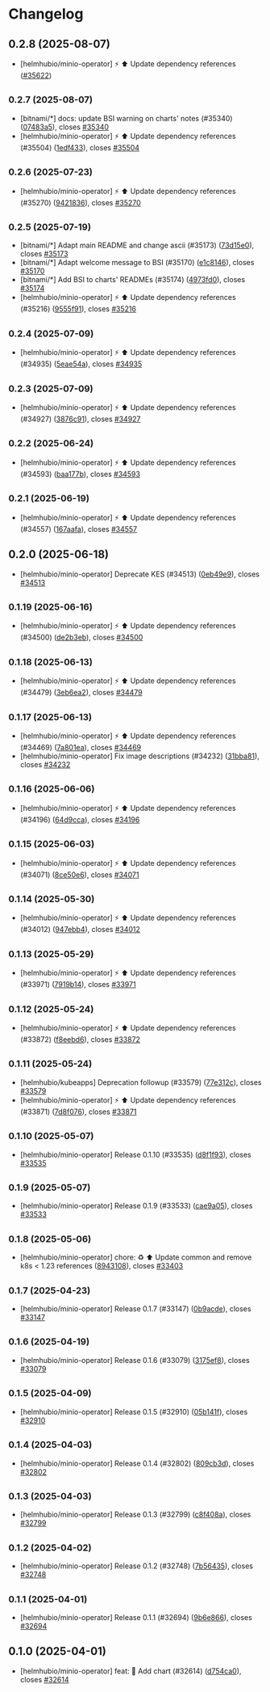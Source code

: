 # Changelog

## 0.2.8 (2025-08-07)

* [helmhubio/minio-operator] :zap: :arrow_up: Update dependency references ([#35622](https://github.com/helmhub-io/charts/pull/35622))

## <small>0.2.7 (2025-08-07)</small>

* [bitnami/*] docs: update BSI warning on charts' notes (#35340) ([07483a5](https://github.com/helmhub-io/charts/commit/07483a5ed964b409266dc025e4b55bf2eb0f621c)), closes [#35340](https://github.com/helmhub-io/charts/issues/35340)
* [helmhubio/minio-operator] :zap: :arrow_up: Update dependency references (#35504) ([1edf433](https://github.com/helmhub-io/charts/commit/1edf433c02cdcadde35dd7e3bf51f4aab6c96015)), closes [#35504](https://github.com/helmhub-io/charts/issues/35504)

## <small>0.2.6 (2025-07-23)</small>

* [helmhubio/minio-operator] :zap: :arrow_up: Update dependency references (#35270) ([9421836](https://github.com/helmhub-io/charts/commit/9421836f332038b127afaad90a4468c0b33f414c)), closes [#35270](https://github.com/helmhub-io/charts/issues/35270)

## <small>0.2.5 (2025-07-19)</small>

* [bitnami/*] Adapt main README and change ascii (#35173) ([73d15e0](https://github.com/helmhub-io/charts/commit/73d15e03e04647efa902a1d14a09ea8657429cd0)), closes [#35173](https://github.com/helmhub-io/charts/issues/35173)
* [bitnami/*] Adapt welcome message to BSI (#35170) ([e1c8146](https://github.com/helmhub-io/charts/commit/e1c8146831516fb35de736a6f3fd10e5e7a44286)), closes [#35170](https://github.com/helmhub-io/charts/issues/35170)
* [bitnami/*] Add BSI to charts' READMEs (#35174) ([4973fd0](https://github.com/helmhub-io/charts/commit/4973fd08dd7e95398ddcc4054538023b542e19f2)), closes [#35174](https://github.com/helmhub-io/charts/issues/35174)
* [helmhubio/minio-operator] :zap: :arrow_up: Update dependency references (#35216) ([9555f91](https://github.com/helmhub-io/charts/commit/9555f916489dff42bc82b26c56e7a6c225dc3b37)), closes [#35216](https://github.com/helmhub-io/charts/issues/35216)

## <small>0.2.4 (2025-07-09)</small>

* [helmhubio/minio-operator] :zap: :arrow_up: Update dependency references (#34935) ([5eae54a](https://github.com/helmhub-io/charts/commit/5eae54a87664d5010f70d6a841cf94600755ea7e)), closes [#34935](https://github.com/helmhub-io/charts/issues/34935)

## <small>0.2.3 (2025-07-09)</small>

* [helmhubio/minio-operator] :zap: :arrow_up: Update dependency references (#34927) ([3876c91](https://github.com/helmhub-io/charts/commit/3876c914de2999f33805a6914775d1f157157500)), closes [#34927](https://github.com/helmhub-io/charts/issues/34927)

## <small>0.2.2 (2025-06-24)</small>

* [helmhubio/minio-operator] :zap: :arrow_up: Update dependency references (#34593) ([baa177b](https://github.com/helmhub-io/charts/commit/baa177b27448cbca46ae13ca4fa6b85c7693d0c6)), closes [#34593](https://github.com/helmhub-io/charts/issues/34593)

## <small>0.2.1 (2025-06-19)</small>

* [helmhubio/minio-operator] :zap: :arrow_up: Update dependency references (#34557) ([167aafa](https://github.com/helmhub-io/charts/commit/167aafaf0ecc822599cd24c45cfc1ffed7a4b739)), closes [#34557](https://github.com/helmhub-io/charts/issues/34557)

## 0.2.0 (2025-06-18)

* [helmhubio/minio-operator] Deprecate KES (#34513) ([0eb49e9](https://github.com/helmhub-io/charts/commit/0eb49e99ee29b0c4e7e6527bbaaf70ff71c1bafb)), closes [#34513](https://github.com/helmhub-io/charts/issues/34513)

## <small>0.1.19 (2025-06-16)</small>

* [helmhubio/minio-operator] :zap: :arrow_up: Update dependency references (#34500) ([de2b3eb](https://github.com/helmhub-io/charts/commit/de2b3eb69d4cf4919ac8e791bdb94e9880fa0fcb)), closes [#34500](https://github.com/helmhub-io/charts/issues/34500)

## <small>0.1.18 (2025-06-13)</small>

* [helmhubio/minio-operator] :zap: :arrow_up: Update dependency references (#34479) ([3eb6ea2](https://github.com/helmhub-io/charts/commit/3eb6ea2106c1cfb26e52f303d68b4c545029f034)), closes [#34479](https://github.com/helmhub-io/charts/issues/34479)

## <small>0.1.17 (2025-06-13)</small>

* [helmhubio/minio-operator] :zap: :arrow_up: Update dependency references (#34469) ([7a801ea](https://github.com/helmhub-io/charts/commit/7a801ea9986debabf127b80dca846021adff4e70)), closes [#34469](https://github.com/helmhub-io/charts/issues/34469)
* [helmhubio/minio-operator] Fix image descriptions (#34232) ([31bba81](https://github.com/helmhub-io/charts/commit/31bba81aaceb0b019f9c9535cea987739b8645cd)), closes [#34232](https://github.com/helmhub-io/charts/issues/34232)

## <small>0.1.16 (2025-06-06)</small>

* [helmhubio/minio-operator] :zap: :arrow_up: Update dependency references (#34196) ([64d9cca](https://github.com/helmhub-io/charts/commit/64d9ccaa03520d70834e84327e418e8f1b5a0bdb)), closes [#34196](https://github.com/helmhub-io/charts/issues/34196)

## <small>0.1.15 (2025-06-03)</small>

* [helmhubio/minio-operator] :zap: :arrow_up: Update dependency references (#34071) ([8ce50e6](https://github.com/helmhub-io/charts/commit/8ce50e652060317e963f629783489f5f73216bf5)), closes [#34071](https://github.com/helmhub-io/charts/issues/34071)

## <small>0.1.14 (2025-05-30)</small>

* [helmhubio/minio-operator] :zap: :arrow_up: Update dependency references (#34012) ([947ebb4](https://github.com/helmhub-io/charts/commit/947ebb4525536a4deb85fad769fdb40e04798295)), closes [#34012](https://github.com/helmhub-io/charts/issues/34012)

## <small>0.1.13 (2025-05-29)</small>

* [helmhubio/minio-operator] :zap: :arrow_up: Update dependency references (#33971) ([7919b14](https://github.com/helmhub-io/charts/commit/7919b146276db8d2723a84f2cc466fedf2361631)), closes [#33971](https://github.com/helmhub-io/charts/issues/33971)

## <small>0.1.12 (2025-05-24)</small>

* [helmhubio/minio-operator] :zap: :arrow_up: Update dependency references (#33872) ([f8eebd6](https://github.com/helmhub-io/charts/commit/f8eebd63a77f5441fec32c981035b33f5e1068c5)), closes [#33872](https://github.com/helmhub-io/charts/issues/33872)

## <small>0.1.11 (2025-05-24)</small>

* [helmhubio/kubeapps] Deprecation followup (#33579) ([77e312c](https://github.com/helmhub-io/charts/commit/77e312c1772d4d7c4dc5d3ac0e80f4e452e3a062)), closes [#33579](https://github.com/helmhub-io/charts/issues/33579)
* [helmhubio/minio-operator] :zap: :arrow_up: Update dependency references (#33871) ([7d8f076](https://github.com/helmhub-io/charts/commit/7d8f076ce918ea800f9e6430aade1a804deb9c01)), closes [#33871](https://github.com/helmhub-io/charts/issues/33871)

## <small>0.1.10 (2025-05-07)</small>

* [helmhubio/minio-operator] Release 0.1.10 (#33535) ([d8f1f93](https://github.com/helmhub-io/charts/commit/d8f1f93b9876c1537d2758c67121364f450dd2f7)), closes [#33535](https://github.com/helmhub-io/charts/issues/33535)

## <small>0.1.9 (2025-05-07)</small>

* [helmhubio/minio-operator] Release 0.1.9 (#33533) ([cae9a05](https://github.com/helmhub-io/charts/commit/cae9a0589b1691f02ad8bb4f6192dc59e57640e0)), closes [#33533](https://github.com/helmhub-io/charts/issues/33533)

## <small>0.1.8 (2025-05-06)</small>

* [helmhubio/minio-operator] chore: :recycle: :arrow_up: Update common and remove k8s < 1.23 references  ([8943108](https://github.com/helmhub-io/charts/commit/894310873115a0ed11f21e56c58a62fbd52c6e62)), closes [#33403](https://github.com/helmhub-io/charts/issues/33403)

## <small>0.1.7 (2025-04-23)</small>

* [helmhubio/minio-operator] Release 0.1.7 (#33147) ([0b9acde](https://github.com/helmhub-io/charts/commit/0b9acdefdf75da1e8fe319acdf8010fc4b71348b)), closes [#33147](https://github.com/helmhub-io/charts/issues/33147)

## <small>0.1.6 (2025-04-19)</small>

* [helmhubio/minio-operator] Release 0.1.6 (#33079) ([3175ef8](https://github.com/helmhub-io/charts/commit/3175ef874140dd13619d91c726087d8556f3cc23)), closes [#33079](https://github.com/helmhub-io/charts/issues/33079)

## <small>0.1.5 (2025-04-09)</small>

* [helmhubio/minio-operator] Release 0.1.5 (#32910) ([05b141f](https://github.com/helmhub-io/charts/commit/05b141fea0de1c39c277240cda09de21089c9b45)), closes [#32910](https://github.com/helmhub-io/charts/issues/32910)

## <small>0.1.4 (2025-04-03)</small>

* [helmhubio/minio-operator] Release 0.1.4 (#32802) ([809cb3d](https://github.com/helmhub-io/charts/commit/809cb3da3fba131f2cdfc0b9bf01f759c8f188e0)), closes [#32802](https://github.com/helmhub-io/charts/issues/32802)

## <small>0.1.3 (2025-04-03)</small>

* [helmhubio/minio-operator] Release 0.1.3 (#32799) ([c8f408a](https://github.com/helmhub-io/charts/commit/c8f408afcf5ad1867a915aa2e77e600189b76d20)), closes [#32799](https://github.com/helmhub-io/charts/issues/32799)

## <small>0.1.2 (2025-04-02)</small>

* [helmhubio/minio-operator] Release 0.1.2 (#32748) ([7b56435](https://github.com/helmhub-io/charts/commit/7b564351b4d75fe20db1920c8295c9ea1a77d1d5)), closes [#32748](https://github.com/helmhub-io/charts/issues/32748)

## <small>0.1.1 (2025-04-01)</small>

* [helmhubio/minio-operator] Release 0.1.1 (#32694) ([9b6e866](https://github.com/helmhub-io/charts/commit/9b6e86696b426426fee449849691e1838aae49d9)), closes [#32694](https://github.com/helmhub-io/charts/issues/32694)

## 0.1.0 (2025-04-01)

* [helmhubio/minio-operator] feat: :tada: Add chart (#32614) ([d754ca0](https://github.com/helmhub-io/charts/commit/d754ca007c1df5e5411ad0f576ea785e5fb92dee)), closes [#32614](https://github.com/helmhub-io/charts/issues/32614)
